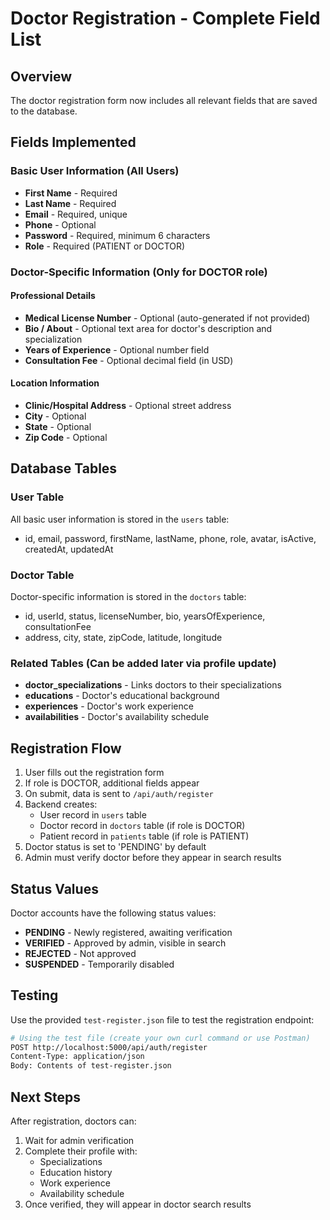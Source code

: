 # Doctor Registration - Complete Field List

## Overview
The doctor registration form now includes all relevant fields that are saved to the database.

## Fields Implemented

### Basic User Information (All Users)
- **First Name** - Required
- **Last Name** - Required
- **Email** - Required, unique
- **Phone** - Optional
- **Password** - Required, minimum 6 characters
- **Role** - Required (PATIENT or DOCTOR)

### Doctor-Specific Information (Only for DOCTOR role)

#### Professional Details
- **Medical License Number** - Optional (auto-generated if not provided)
- **Bio / About** - Optional text area for doctor's description and specialization
- **Years of Experience** - Optional number field
- **Consultation Fee** - Optional decimal field (in USD)

#### Location Information
- **Clinic/Hospital Address** - Optional street address
- **City** - Optional
- **State** - Optional
- **Zip Code** - Optional

## Database Tables

### User Table
All basic user information is stored in the `users` table:
- id, email, password, firstName, lastName, phone, role, avatar, isActive, createdAt, updatedAt

### Doctor Table
Doctor-specific information is stored in the `doctors` table:
- id, userId, status, licenseNumber, bio, yearsOfExperience, consultationFee
- address, city, state, zipCode, latitude, longitude

### Related Tables (Can be added later via profile update)
- **doctor_specializations** - Links doctors to their specializations
- **educations** - Doctor's educational background
- **experiences** - Doctor's work experience
- **availabilities** - Doctor's availability schedule

## Registration Flow

1. User fills out the registration form
2. If role is DOCTOR, additional fields appear
3. On submit, data is sent to `/api/auth/register`
4. Backend creates:
   - User record in `users` table
   - Doctor record in `doctors` table (if role is DOCTOR)
   - Patient record in `patients` table (if role is PATIENT)
5. Doctor status is set to 'PENDING' by default
6. Admin must verify doctor before they appear in search results

## Status Values

Doctor accounts have the following status values:
- **PENDING** - Newly registered, awaiting verification
- **VERIFIED** - Approved by admin, visible in search
- **REJECTED** - Not approved
- **SUSPENDED** - Temporarily disabled

## Testing

Use the provided `test-register.json` file to test the registration endpoint:

```bash
# Using the test file (create your own curl command or use Postman)
POST http://localhost:5000/api/auth/register
Content-Type: application/json
Body: Contents of test-register.json
```

## Next Steps

After registration, doctors can:
1. Wait for admin verification
2. Complete their profile with:
   - Specializations
   - Education history
   - Work experience
   - Availability schedule
3. Once verified, they will appear in doctor search results
